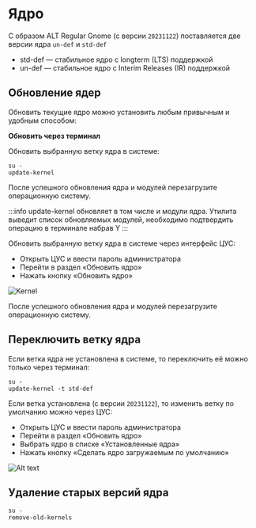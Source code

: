 # Ядро

С образом ALT Regular Gnome (с версии `20231122`) поставляется две версии ядра `un-def` и `std-def`

- std-def — стабильное ядро с longterm (LTS) поддержкой
- un-def — стабильное ядро с Interim Releases (IR) поддержкой

## Обновление ядер

Обновить текущие ядро можно установить любым привычным и удобным способом:

**Обновить через терминал**

Обновить выбранную ветку ядра в системе:

```shell
su -
update-kernel
```

После успешного обновления ядра и модулей перезагрузите операционную систему.

:::info
update-kernel обновляет в том числе и модули ядра. Утилита выведит список обновляемых модулей, необходимо подтвердить операцию в терминале набрав Y
:::

Обновить выбранную ветку ядра в системе через интерфейс ЦУС:

- Открыть ЦУС и ввести пароль администратора
- Перейти в раздел «Обновить ядро»
- Нажать кнопку «Обновить ядро»

![Kernel](/kernel/kernel-1.png)

После успешного обновления ядра и модулей перезагрузите операционную систему.

## Переключить ветку ядра

Если ветка ядра не установлена в системе, то переключить её можно только через терминал:

```shell
su -
update-kernel -t std-def
```

Если ветка установлена (с версии `20231122`), то изменить ветку по умолчанию можно через ЦУС:

- Открыть ЦУС и ввести пароль администратора
- Перейти в раздел «Обновить ядро»
- Выбрать ядро в списке «Установленные ядра»
- Нажать кнопку «Сделать ядро загружаемым по умолчанию»

![Alt text](/kernel/kernel-2.png)

## Удаление старых версий ядра

```shell
su -
remove-old-kernels
```

